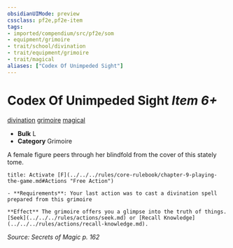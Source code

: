 ```yaml
---
obsidianUIMode: preview
cssclass: pf2e,pf2e-item
tags:
- imported/compendium/src/pf2e/som
- equipment/grimoire
- trait/school/divination
- trait/equipment/grimoire
- trait/magical
aliases: ["Codex Of Unimpeded Sight"]
---
```

# Codex Of Unimpeded Sight *Item 6+*  
[divination](divination.md)  [grimoire](grimoire-som.md)  [magical](magical.md)  

- **Bulk** L
- **Category** Grimoire

A female figure peers through her blindfold from the cover of this stately tome.

```ad-embed-ability
title: Activate [F](../../../rules/core-rulebook/chapter-9-playing-the-game.md#Actions "Free Action")

- **Requirements**: Your last action was to cast a divination spell prepared from this grimoire

**Effect** The grimoire offers you a glimpse into the truth of things. [Seek](../../../rules/actions/seek.md) or [Recall Knowledge](../../../rules/actions/recall-knowledge.md).
```

*Source: Secrets of Magic p. 162*
